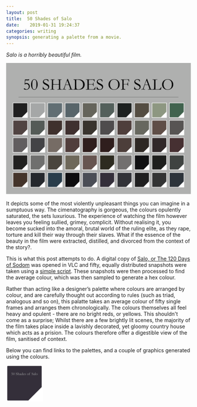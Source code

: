 ```yaml
---
layout: post
title:  50 Shades of Salo 
date:    2019-01-31 19:24:37 
categories: writing
synopsis: generating a palette from a movie.
---
```


_Salo is a horribly beautiful film._

![](/images/Salo_Poster.png)




It depicts some of the most violently unpleasant things you can imagine in a sumptuous way.  The cimenatography is gorgeous, the colours opulently saturated, the sets luxurious.  The experience of watching the film however leaves you feeling sullied, grimey, complicit.  Without realising it, you become sucked into the amoral, brutal world of the ruling elite, as they rape, torture and kill their way through their slaves.  What if the essence of the beauty in the film were extracted, distilled, and divorced from the context of the story?.  

This is what this post attempts to do. A digital copy of [Salo, or The 120 Days of Sodom](http://www.bfi.org.uk/distribution/salo_or_the_120_days_of_sodom%C2%A0) was opened in VLC and fifty, equally distributed snapshots were taken using a [simple script]().  These snapshots were then processed to find the average colour, which was then sampled to generate a hex colour.

 Rather than acting like a designer’s palette where colours are arranged by colour, and are carefully thought out according to rules (such as triad, analogous and so on), this palatte takes an average colour of fifty single frames and arranges them chronologically.  The colours themselves all feel heavy and opulent - there are no bright reds, or yellows.  This shouldn't come as a surprise; Whilst there are a few brightly lit scenes, the majority of the film takes place inside a lavishly decorated, yet gloomy country house which acts as a prision.  The colours therefore offer a digestible view of the film, sanitised of context. 

 Below you can find links to the palettes, and a couple of graphics generated using the colours.

[<img src="/images/salo_blog.png" width="100">](/uploads/50SOS.tar.gz)
